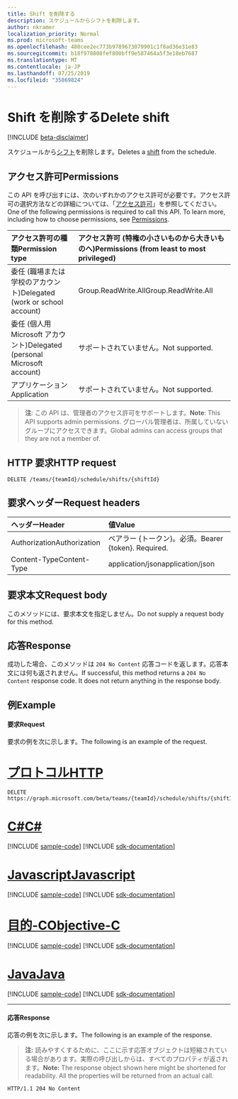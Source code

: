 ```yaml
---
title: Shift を削除する
description: スケジュールからシフトを削除します。
author: nkramer
localization_priority: Normal
ms.prod: microsoft-teams
ms.openlocfilehash: 480cee2ec773b9789673079901c1f8ad36e31e83
ms.sourcegitcommit: b18f978808fef800bff9e587464a5f3e18eb7687
ms.translationtype: MT
ms.contentlocale: ja-JP
ms.lasthandoff: 07/25/2019
ms.locfileid: "35869824"
---
```

# <a name="delete-shift"></a><span data-ttu-id="fe4f2-103">Shift を削除する</span><span class="sxs-lookup"><span data-stu-id="fe4f2-103">Delete shift</span></span>

[!INCLUDE [beta-disclaimer](../../includes/beta-disclaimer.md)]

<span data-ttu-id="fe4f2-104">スケジュールから[シフト](../resources/shift.md)を削除します。</span><span class="sxs-lookup"><span data-stu-id="fe4f2-104">Deletes a [shift](../resources/shift.md) from the schedule.</span></span>

## <a name="permissions"></a><span data-ttu-id="fe4f2-105">アクセス許可</span><span class="sxs-lookup"><span data-stu-id="fe4f2-105">Permissions</span></span>

<span data-ttu-id="fe4f2-p101">この API を呼び出すには、次のいずれかのアクセス許可が必要です。アクセス許可の選択方法などの詳細については、「[アクセス許可](/graph/permissions-reference)」を参照してください。</span><span class="sxs-lookup"><span data-stu-id="fe4f2-p101">One of the following permissions is required to call this API. To learn more, including how to choose permissions, see [Permissions](/graph/permissions-reference).</span></span>

|<span data-ttu-id="fe4f2-108">アクセス許可の種類</span><span class="sxs-lookup"><span data-stu-id="fe4f2-108">Permission type</span></span>      | <span data-ttu-id="fe4f2-109">アクセス許可 (特権の小さいものから大きいものへ)</span><span class="sxs-lookup"><span data-stu-id="fe4f2-109">Permissions (from least to most privileged)</span></span>              |
|:--------------------|:---------------------------------------------------------|
|<span data-ttu-id="fe4f2-110">委任 (職場または学校のアカウント)</span><span class="sxs-lookup"><span data-stu-id="fe4f2-110">Delegated (work or school account)</span></span> | <span data-ttu-id="fe4f2-111">Group.ReadWrite.All</span><span class="sxs-lookup"><span data-stu-id="fe4f2-111">Group.ReadWrite.All</span></span>    |
|<span data-ttu-id="fe4f2-112">委任 (個人用 Microsoft アカウント)</span><span class="sxs-lookup"><span data-stu-id="fe4f2-112">Delegated (personal Microsoft account)</span></span> | <span data-ttu-id="fe4f2-113">サポートされていません。</span><span class="sxs-lookup"><span data-stu-id="fe4f2-113">Not supported.</span></span>    |
|<span data-ttu-id="fe4f2-114">アプリケーション</span><span class="sxs-lookup"><span data-stu-id="fe4f2-114">Application</span></span> | <span data-ttu-id="fe4f2-115">サポートされていません。</span><span class="sxs-lookup"><span data-stu-id="fe4f2-115">Not supported.</span></span> |

> <span data-ttu-id="fe4f2-116">**注**: この API は、管理者のアクセス許可をサポートします。</span><span class="sxs-lookup"><span data-stu-id="fe4f2-116">**Note**: This API supports admin permissions.</span></span> <span data-ttu-id="fe4f2-117">グローバル管理者は、所属していないグループにアクセスできます。</span><span class="sxs-lookup"><span data-stu-id="fe4f2-117">Global admins can access groups that they are not a member of.</span></span>

## <a name="http-request"></a><span data-ttu-id="fe4f2-118">HTTP 要求</span><span class="sxs-lookup"><span data-stu-id="fe4f2-118">HTTP request</span></span>

<!-- { "blockType": "ignored" } -->

```http
DELETE /teams/{teamId}/schedule/shifts/{shiftId}
```

## <a name="request-headers"></a><span data-ttu-id="fe4f2-119">要求ヘッダー</span><span class="sxs-lookup"><span data-stu-id="fe4f2-119">Request headers</span></span>

| <span data-ttu-id="fe4f2-120">ヘッダー</span><span class="sxs-lookup"><span data-stu-id="fe4f2-120">Header</span></span>       | <span data-ttu-id="fe4f2-121">値</span><span class="sxs-lookup"><span data-stu-id="fe4f2-121">Value</span></span> |
|:---------------|:--------|
| <span data-ttu-id="fe4f2-122">Authorization</span><span class="sxs-lookup"><span data-stu-id="fe4f2-122">Authorization</span></span>  | <span data-ttu-id="fe4f2-p103">ベアラー {トークン}。必須。</span><span class="sxs-lookup"><span data-stu-id="fe4f2-p103">Bearer {token}. Required.</span></span>  |
| <span data-ttu-id="fe4f2-125">Content-Type</span><span class="sxs-lookup"><span data-stu-id="fe4f2-125">Content-Type</span></span>  | <span data-ttu-id="fe4f2-126">application/json</span><span class="sxs-lookup"><span data-stu-id="fe4f2-126">application/json</span></span>  |

## <a name="request-body"></a><span data-ttu-id="fe4f2-127">要求本文</span><span class="sxs-lookup"><span data-stu-id="fe4f2-127">Request body</span></span>
<span data-ttu-id="fe4f2-128">このメソッドには、要求本文を指定しません。</span><span class="sxs-lookup"><span data-stu-id="fe4f2-128">Do not supply a request body for this method.</span></span>

## <a name="response"></a><span data-ttu-id="fe4f2-129">応答</span><span class="sxs-lookup"><span data-stu-id="fe4f2-129">Response</span></span>

<span data-ttu-id="fe4f2-p104">成功した場合、このメソッドは `204 No Content` 応答コードを返します。応答本文には何も返されません。</span><span class="sxs-lookup"><span data-stu-id="fe4f2-p104">If successful, this method returns a `204 No Content` response code. It does not return anything in the response body.</span></span>

## <a name="example"></a><span data-ttu-id="fe4f2-132">例</span><span class="sxs-lookup"><span data-stu-id="fe4f2-132">Example</span></span>

#### <a name="request"></a><span data-ttu-id="fe4f2-133">要求</span><span class="sxs-lookup"><span data-stu-id="fe4f2-133">Request</span></span>

<span data-ttu-id="fe4f2-134">要求の例を次に示します。</span><span class="sxs-lookup"><span data-stu-id="fe4f2-134">The following is an example of the request.</span></span>

# <a name="httptabhttp"></a>[<span data-ttu-id="fe4f2-135">プロトコル</span><span class="sxs-lookup"><span data-stu-id="fe4f2-135">HTTP</span></span>](#tab/http)
<!-- {
  "blockType": "request",
  "name": "shift-delete"
}-->
```http
DELETE https://graph.microsoft.com/beta/teams/{teamId}/schedule/shifts/{shiftId}
```
# <a name="ctabcsharp"></a>[<span data-ttu-id="fe4f2-136">C#</span><span class="sxs-lookup"><span data-stu-id="fe4f2-136">C#</span></span>](#tab/csharp)
[!INCLUDE [sample-code](../includes/snippets/csharp/shift-delete-csharp-snippets.md)]
[!INCLUDE [sdk-documentation](../includes/snippets/snippets-sdk-documentation-link.md)]

# <a name="javascripttabjavascript"></a>[<span data-ttu-id="fe4f2-137">Javascript</span><span class="sxs-lookup"><span data-stu-id="fe4f2-137">Javascript</span></span>](#tab/javascript)
[!INCLUDE [sample-code](../includes/snippets/javascript/shift-delete-javascript-snippets.md)]
[!INCLUDE [sdk-documentation](../includes/snippets/snippets-sdk-documentation-link.md)]

# <a name="objective-ctabobjc"></a>[<span data-ttu-id="fe4f2-138">目的-C</span><span class="sxs-lookup"><span data-stu-id="fe4f2-138">Objective-C</span></span>](#tab/objc)
[!INCLUDE [sample-code](../includes/snippets/objc/shift-delete-objc-snippets.md)]
[!INCLUDE [sdk-documentation](../includes/snippets/snippets-sdk-documentation-link.md)]

# <a name="javatabjava"></a>[<span data-ttu-id="fe4f2-139">Java</span><span class="sxs-lookup"><span data-stu-id="fe4f2-139">Java</span></span>](#tab/java)
[!INCLUDE [sample-code](../includes/snippets/java/shift-delete-java-snippets.md)]
[!INCLUDE [sdk-documentation](../includes/snippets/snippets-sdk-documentation-link.md)]

---


#### <a name="response"></a><span data-ttu-id="fe4f2-140">応答</span><span class="sxs-lookup"><span data-stu-id="fe4f2-140">Response</span></span>

<span data-ttu-id="fe4f2-141">応答の例を次に示します。</span><span class="sxs-lookup"><span data-stu-id="fe4f2-141">The following is an example of the response.</span></span> 

><span data-ttu-id="fe4f2-p105">**注:** 読みやすくするために、ここに示す応答オブジェクトは短縮されている場合があります。実際の呼び出しからは、すべてのプロパティが返されます。</span><span class="sxs-lookup"><span data-stu-id="fe4f2-p105">**Note:** The response object shown here might be shortened for readability. All the properties will be returned from an actual call.</span></span>
<!-- {
  "blockType": "response",
  "truncated": true,
  "@odata.type": "microsoft.graph.None"
} -->

```http
HTTP/1.1 204 No Content
```

<!-- uuid: 8fcb5dbc-d5aa-4681-8e31-b001d5168d79
2015-10-25 14:57:30 UTC -->
<!--
{
  "type": "#page.annotation",
  "description": "Deletes a shift from the schedule",
  "keywords": "",
  "section": "documentation",
  "tocPath": "",
  "suppressions": [
  ]
}
-->
